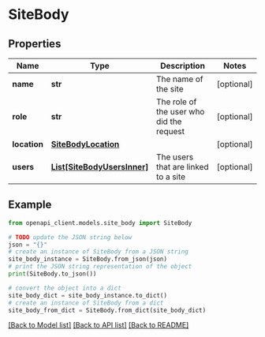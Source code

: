 # SiteBody


## Properties

Name | Type | Description | Notes
------------ | ------------- | ------------- | -------------
**name** | **str** | The name of the site | [optional] 
**role** | **str** | The role of the user who did the request | [optional] 
**location** | [**SiteBodyLocation**](SiteBodyLocation.md) |  | [optional] 
**users** | [**List[SiteBodyUsersInner]**](SiteBodyUsersInner.md) | The users that are linked to a site | [optional] 

## Example

```python
from openapi_client.models.site_body import SiteBody

# TODO update the JSON string below
json = "{}"
# create an instance of SiteBody from a JSON string
site_body_instance = SiteBody.from_json(json)
# print the JSON string representation of the object
print(SiteBody.to_json())

# convert the object into a dict
site_body_dict = site_body_instance.to_dict()
# create an instance of SiteBody from a dict
site_body_from_dict = SiteBody.from_dict(site_body_dict)
```
[[Back to Model list]](../README.md#documentation-for-models) [[Back to API list]](../README.md#documentation-for-api-endpoints) [[Back to README]](../README.md)


